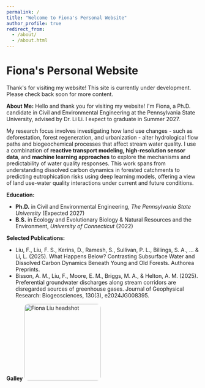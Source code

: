 ```yaml
---
permalink: /
title: "Welcome to Fiona's Personal Website"
author_profile: true
redirect_from: 
  - /about/
  - /about.html
---
```


Fiona's Personal Website
======
Thank's for visiting my website! This site is currently under development. Please check back soon for more content.

**About Me:**
Hello and thank you for visiting my website! I'm Fiona, a Ph.D. candidate in Civil and Environmental Engineering at the Pennsylvania State University, advised by Dr. Li Li. I expect to graduate in Summer 2027.

My research focus involves investigating how land use changes - such as deforestation, forest regeneration, and urbanization - alter hydrological flow paths and biogeochemical processes that affect stream water quality. I use a combination of **reactive transport modeling, high-resolution sensor data**, and **machine learning approaches** to explore the mechanisms and predictability of water quality responses. This work spans from understanding dissolved carbon dynamics in forested catchments to predicting eutrophication risks using deep learning models, offering a view of land use-water quality interactions under current and future conditions.


**Education:**
- **Ph.D.** in Civil and Environmental Engineering, *The Pennsylvania State University* (Expected 2027)
- **B.S.** in Ecology and Evolutionary Biology & Natural Resources and the Environment, *University of Connecticut* (2022)

**Selected Publications:**
- Liu, F., Liu, F. S., Kerins, D., Ramesh, S., Sullivan, P. L., Billings, S. A., ... & Li, L. (2025). What Happens Below? Contrasting Subsurface Water and Dissolved Carbon Dynamics Beneath Young and Old Forests. Authorea Preprints.
- Bisson, A. M., Liu, F., Moore, E. M., Briggs, M. A., & Helton, A. M. (2025). Preferential groundwater discharges along stream corridors are disregarded sources of greenhouse gases. Journal of Geophysical Research: Biogeosciences, 130(3), e2024JG008395.

**Galley**
<img src="assets/images/Gordon_2025.jpg" alt="Fiona Liu headshot" width="200" style="border-radius: 10px;" />
